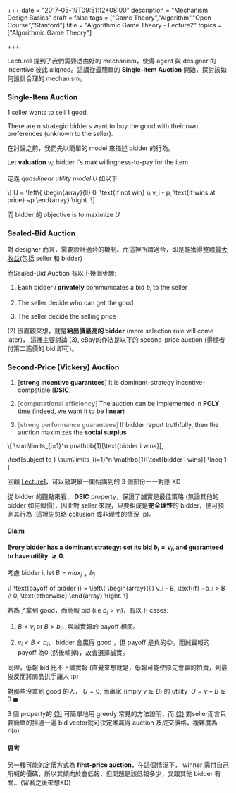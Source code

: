 +++
date = "2017-05-19T09:51:12+08:00"
description = "Mechanism Design Basics"
draft = false
tags = ["Game Theory","Algorithm","Open Course","Stanford"]
title = "Algorithmic Game Theory - Lecture2"
topics = ["Algorithmic Game Theory"]

+++

Lecture1 提到了我們需要透由好的 mechanism，使得 agent 與 designer 的 incentive 彼此 aligned。這講從最簡單的 **Single-item Auction** 開始，探討該如何設計合理的 mechanism。

<!--more-->

### Single-Item Auction

1 seller wants to sell 1 good.


There are n strategic bidders want to buy the good with their own preferences (unknown to the seller).

在討論之前，我們先以簡單的 model 來描述 bidder 的行為。

Let **valuation** <span>$v_i$</span>: bidder i's max willingness-to-pay for the item 

定義 *quasilinear utility model* <span>$U$</span> 如以下

<div>
\[
U = \left\{ \begin{array}{ll}
           0, \text{if not win} \\
           v_i - p, \text{if wins at price} ~p
        \end{array} \right.
\]
</div>

而 bidder 的 objective is to maximize <span>$U$</span>

### Sealed-Bid Auction

對 designer 而言，需要設計適合的機制。而這裡所謂適合，即是能獲得整體[最大收益](#p2)(包括 seller 和 bidder)

而Sealed-Bid Auction 有以下幾個步驟:

1. Each bidder <span>$i$</span> **privately** communicates a bid <span>$b_i$</span> to the seller

2. The seller decide who can get the good

3. The seller decide the selling price

(2) 很直觀來想，就是**給出價最高的 bidder** (more selection rule will come later)，
這裡主要討論 (3), eBay的作法是以下的 second-price auction (得標者付第二高價的 bid 即可)。

### Second-Price (Vickery) Auction

1. [**strong incentive guarantees**] It is dominant-strategy incentive-compatible (**DSIC**)



2. <a name="p2"><font color="#777">[**computational efficiency**]</font></a> The auction can be implemented in <span>$\mathbf{POLY}$</span> time (indeed, we want it to be **linear**)

3. <a name="p3"><font color="#777">[**strong performance guarantees**]</font></a> If bidder report truthfully, then the auction maximizes the **social surplus**

<div>
\[
\sum\limits_{i=1}^n \mathbb{1}[\text{bidder i wins}],

\text{subject to } \sum\limits_{i=1}^n \mathbb{1}[\text{bidder i wins}] \lneq 1
\]
</div>

回顧 [Lecture1](http://localhost:1313/learning/2017/05/algorithmic-game-theory---lecture1/)，可以發現最一開始講到的 3 個部份一一對應 XD

從 bidder 的觀點來看， **DSIC** property，保證了誠實是最佳策略 (無論其他的 bidder 如何報價)，因此對 seller 來說，只要組成是**完全理性**的 bidder，便可預測其行為 (這裡先忽略 collusion 或非理性的情況 :p)。
#### <u>Claim</u> 

#### Every bidder has a dominant strategy: set its bid <span>$b_i = v_i$<span>, and guaranteed to have utility <span> $\gneq 0$</span>.
<!--現在我們想證明此策略可 maximize <span>$U$</span>。-->

考慮 bidder i, let <span>$B = max_{j \neq i}b_j$</span>

<div>
\[
\text{payoff of bidder i} = \left\{ \begin{array}{ll}
           v_i - B, \text{if} ~b_i > B \\
           0, \text{otherwise}
        \end{array} \right.
\]
</div>

若為了拿到 good，而高報 bid (i.e <span>$b_i > v_i$<span>)，有以下 cases:

1. <span>$B < v_i$</span> or <span>$B > b_i$</span>，與誠實報的 payoff 相同。

2. <span>$v_i < B < b_i$</span>， bidder 會贏得 good ，但 payoff 是負的☹，而誠實報的 payoff 為0 (然後輸掉)，故會選擇誠實。

同理，低報 bid 比不上誠實報 (直覺來想就是，低報可能使原先會贏的拍賣，到最後反而將商品拱手讓人 :p)

對那些沒拿到 good 的人， <span>$U = 0$</span>; 而贏家 (imply <span>$v \gneq B$<span>) 的 utility <span>$~U = v -B \gneq 0 ~\blacksquare$</span>

3 個 property的 [(3)](#p3) 可簡單地用 greedy 常見的方法證明，而 [(2)](#p2) 對seller而言只要簡單的掃過一遍 bid vector就可決定誰贏得 auction 及成交價格，複雜度為 <span>$\mathcal{O}(n)$</span>

#### 思考

另一種可能的定價方式為 **first-price auction**，在這個情況下， winner 需付自己所喊的價碼，所以其傾向於會低報，但問題是該低報多少，又跟其他 bidder 有關... (留著之後來想XD)
<!--若 <span>$v_i < B $<span>， bidder 會誠實 report <span>$b_i = v_i$</span> (事前不知道會輸，但如果低報，原先能拿到的 good 反而可能被搶走，所以想報越高越好); 若 <span>$v_i > B$</span>-->
